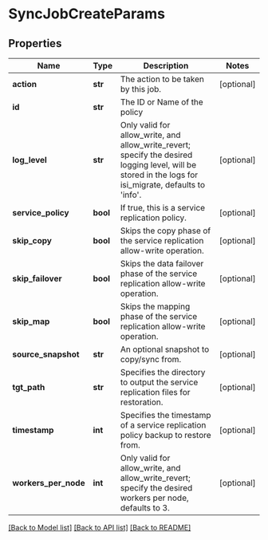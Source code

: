 # SyncJobCreateParams

## Properties
Name | Type | Description | Notes
------------ | ------------- | ------------- | -------------
**action** | **str** | The action to be taken by this job. | [optional] 
**id** | **str** | The ID or Name of the policy | 
**log_level** | **str** | Only valid for allow_write, and allow_write_revert; specify the desired logging level, will be stored in the logs for isi_migrate, defaults to &#39;info&#39;. | [optional] 
**service_policy** | **bool** | If true, this is a service replication policy. | [optional] 
**skip_copy** | **bool** | Skips the copy phase of the service replication allow-write operation. | [optional] 
**skip_failover** | **bool** | Skips the data failover phase of the service replication allow-write operation. | [optional] 
**skip_map** | **bool** | Skips the mapping phase of the service replication allow-write operation. | [optional] 
**source_snapshot** | **str** | An optional snapshot to copy/sync from. | [optional] 
**tgt_path** | **str** | Specifies the directory to output the service replication files for restoration. | [optional] 
**timestamp** | **int** | Specifies the timestamp of a service replication policy backup to restore from. | [optional] 
**workers_per_node** | **int** | Only valid for allow_write, and allow_write_revert; specify the desired workers per node, defaults to 3. | [optional] 

[[Back to Model list]](../README.md#documentation-for-models) [[Back to API list]](../README.md#documentation-for-api-endpoints) [[Back to README]](../README.md)


